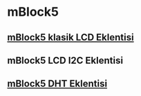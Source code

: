 # mBlock5
## [mBlock5 klasik LCD  Eklentisi](https://github.com/serhatkagans/mBlock5/blob/main/LCD.md)
## mBlock5 LCD I2C Eklentisi
## [mBlock5 DHT Eklentisi](https://github.com/serhatkagans/mBlock5/blob/main/dht_eklentisi.md)

